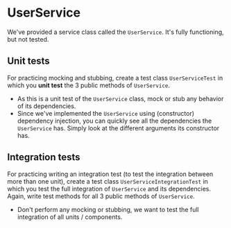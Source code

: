 # UserService

We've provided a service class called the `UserService`. 
It's fully functioning, but not tested.

## Unit tests
For practicing mocking and stubbing, create a test class `UserServiceTest` in which you
**unit test** the 3 public methods of `UserService`.
- As this is a unit test of the `UserService` class, mock or stub any behavior of its dependencies.
- Since we've implemented the `UserService` using (constructor) dependency injection, you can quickly 
see all the dependencies the `UserService` has. Simply look at the different arguments its constructor has.

## Integration tests
For practicing writing an integration test (to test the integration between more than one unit), 
create a test class `UserServiceIntegrationTest` in which you test the full integration of `UserService` and
its dependencies. Again, write test methods for all 3 public methods of `UserService`.
- Don't perform any mocking or stubbing, we want to test the full integration of all units / components.